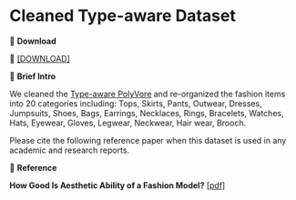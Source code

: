 # Cleaned Type-aware Dataset


🖤 **Download**

🍒 [[DOWNLOAD]]()

🖤 **Brief Intro**

We cleaned the [Type-aware PolyVore](https://github.com/mvasil/fashion-compatibility) and re-organized the fashion items into 20 categories including: Tops, Skirts, Pants, Outwear, Dresses, Jumpsuits, Shoes, Bags, Earrings, Necklaces, Rings, Bracelets, Watches, Hats, Eyewear, Gloves, Legwear, Neckwear, Hair wear, Brooch.

Please cite the following reference paper when this dataset is used in any academic and research reports.

🖤 **Reference**

**How Good Is Aesthetic Ability of a Fashion Model?** [[pdf]]()


